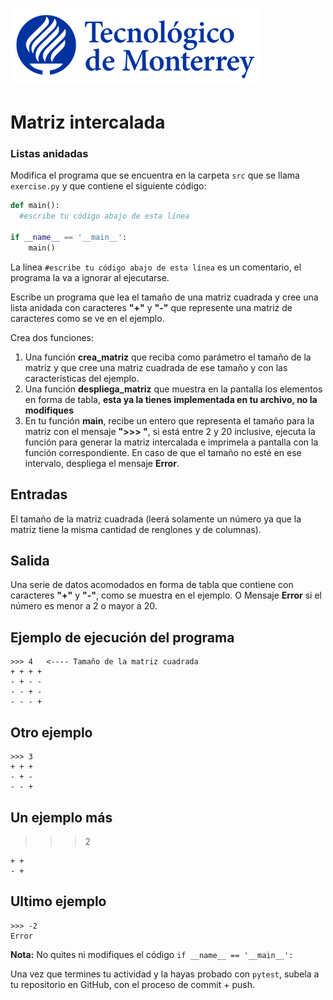 ![Tec de Monterrey](../../images/logotecmty.png)
# Matriz intercalada
### Listas anidadas

Modifica el programa que se encuentra en la carpeta `src` que se llama `exercise.py` y que contiene el siguiente código:

```python
def main():
  #escribe tu código abajo de esta línea

if __name__ == '__main__':
    main()
```

La línea `#escribe tu código abajo de esta línea` es un comentario, el programa la va a ignorar al ejecutarse.

Escribe un programa que lea el tamaño de una matriz cuadrada y cree una lista anidada con caracteres **"+"** y **"-"** que represente una matriz de caracteres como se ve en el ejemplo.  

Crea dos funciones:  

1) Una función **crea_matriz** que reciba como parámetro el tamaño de la matriz y que cree una matriz cuadrada de ese tamaño y con las características del ejemplo.  
2) Una función **despliega_matriz** que muestra en la pantalla los elementos en forma de tabla, **esta ya la tienes implementada en tu archivo, no la modifiques**
3) En tu función **main**, recibe un entero que representa el tamaño para la matriz con el mensaje **">>> "**, si está entre 2 y 20 inclusive, ejecuta la función para generar la matriz intercalada e imprimela a pantalla con la función correspondiente. En caso de que el tamaño no esté en ese intervalo, despliega el mensaje **Error**.

## Entradas
El tamaño de la matriz cuadrada (leerá solamente un número ya que la matriz tiene la misma cantidad de renglones y de columnas).

## Salida  
Una serie de datos acomodados en forma de tabla que contiene con caracteres **"+"** y **"-"**, como se muestra en el ejemplo. O Mensaje **Error** si el número es menor a 2 o mayor a 20.

## Ejemplo de ejecución del programa
```
>>> 4   <---- Tamaño de la matriz cuadrada
+ + + +
- + - -
- - + -
- - - +
```
## Otro ejemplo
```
>>> 3
+ + + 
- + - 
- - + 
```
## Un ejemplo más
>>> 2
```
+ + 
- +   
```
## Ultimo ejemplo
```
>>> -2
Error
```

**Nota:** No quites ni modifiques el código `if __name__ == '__main__':` 

Una vez que termines tu actividad y la hayas probado con `pytest`, subela a tu repositorio en GitHub, con el proceso de commit + push.
